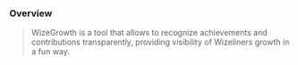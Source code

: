 ### Overview

> WizeGrowth is a tool that allows to recognize achievements and contributions transparently, providing visibility of Wizeliners growth in a fun way.

